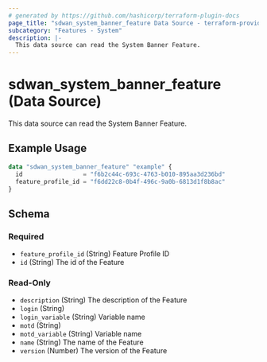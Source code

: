 ```yaml
---
# generated by https://github.com/hashicorp/terraform-plugin-docs
page_title: "sdwan_system_banner_feature Data Source - terraform-provider-sdwan"
subcategory: "Features - System"
description: |-
  This data source can read the System Banner Feature.
---
```


# sdwan_system_banner_feature (Data Source)

This data source can read the System Banner Feature.

## Example Usage

```terraform
data "sdwan_system_banner_feature" "example" {
  id                 = "f6b2c44c-693c-4763-b010-895aa3d236bd"
  feature_profile_id = "f6dd22c8-0b4f-496c-9a0b-6813d1f8b8ac"
}
```

<!-- schema generated by tfplugindocs -->
## Schema

### Required

- `feature_profile_id` (String) Feature Profile ID
- `id` (String) The id of the Feature

### Read-Only

- `description` (String) The description of the Feature
- `login` (String)
- `login_variable` (String) Variable name
- `motd` (String)
- `motd_variable` (String) Variable name
- `name` (String) The name of the Feature
- `version` (Number) The version of the Feature

